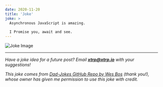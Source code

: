 ```yaml
---
date: 2020-11-20
title: 'Joke'
joke: >
  Asynchronous JavaScript is amazing.
  
  I Promise you, await and see.
---
```


![Joke Image](https://private.xtrp.io/projects/DailyDeveloperJokes/public_image_server/images/5e12592aa5db7.png)

---
*Have a joke idea for a future post? Email **[xtrp@xtrp.io](mailto:xtrp@xtrp.io)** with your suggestions!*

*This joke comes from [Dad-Jokes GitHub Repo by Wes Bos](https://github.com/wesbos/dad-jokes) (thank you!), whose owner has given me permission to use this joke with credit.*

<!-- 
Joke text:
Asynchronous JavaScript is amazing.

I Promise you, await and see.
 -->

